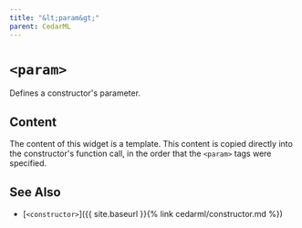 ```yaml
---
title: "&lt;param&gt;"
parent: CedarML
---
```

# `<param>`
Defines a constructor's parameter.

## Content
The content of this widget is a template. This content is copied directly into
the constructor's function call, in the order that the `<param>` tags were
specified.

## See Also
- [`<constructor>`]({{ site.baseurl }}{% link cedarml/constructor.md %})
